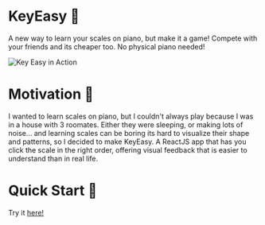 # KeyEasy 🎹
A new way to learn your scales on piano, but make it a game! Compete with your friends
and its cheaper too. No physical piano needed!


![Key Easy in Action](https://github.com/Robert-LC/KeyEasy/assets/72999492/43b81200-0ad8-4f03-8e1d-badf4c94352f)

# Motivation 🫡

I wanted to learn scales on piano, but I couldn't always play because I was in a house with 3 roomates. Either they were sleeping, or making lots of noise...
and learning scales can be boring its hard to visualize their shape and patterns, so I decided to make KeyEasy.
A ReactJS app that has you click the scale in the right order, offering visual feedback that is easier to understand than in real life.

# Quick Start 🚀

Try it [here!](https://key-easy.netlify.app/) 



